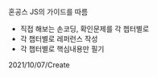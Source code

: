 혼공스 JS의 가이드를 따름

- 직접 해보는 손코딩, 확인문제를 각 쳅터별로
- 각 챕터별로 레퍼런스 작성
- 각 챕터별로 핵심내용만 필기 



2021/10/07/Create